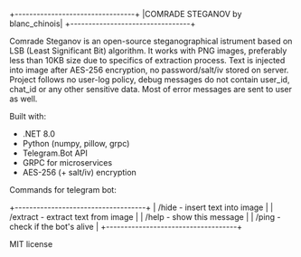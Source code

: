 +---------------------------------+
|COMRADE STEGANOV by blanc_chinois|
+---------------------------------+

Comrade Steganov is an open-source steganographical istrument based on LSB (Least Significant Bit) algorithm. It works with PNG images, preferably less than 10KB size due to specifics of extraction process. Text is injected into image after AES-256 encryption, no password/salt/iv stored on server. Project follows no user-log policy, debug messages do not contain user_id, chat_id or any other sensitive data. Most of error messages are sent to user as well.

Built with:
- .NET 8.0
- Python (numpy, pillow, grpc)
- Telegram.Bot API
- GRPC for microservices
- AES-256 (+ salt/iv) encryption

Commands for telegram bot:

+------------------------------------+
| /hide - insert text into image     |
| /extract - extract text from image |
| /help - show this message          |
| /ping - check if the bot's alive   |
+------------------------------------+

MIT license